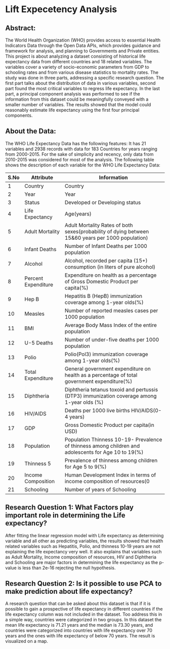 # Lift Expecetency Analysis
## Abstract:
The World Health Organization (WHO) provides access to essential Health Indicators Data through the Open Data APIs, which provides guidance and framework for analysis, and planning to Governments and Private entities. This project is about analyzing a dataset consisting of historical life expectancy data from different countries and 18 related variables. The variables cover a variety of socio-economic parameters from GDP to schooling rates and from various disease statistics to mortality rates. The study was done in three parts, addressing a specific research question.
The first part talks about the distribution of data in various variables, second part found the most critical variables to regress life expectancy. In the last part, a principal component analysis was performed to see if the information from this dataset could be meaningfully conveyed with a smaller number of variables. The results showed that the model could reasonably estimate life expectancy using the first four principal components.
## About the Data:
The WHO Life Expectancy Data has the following features:
It has 21 variables and 2938 records with data for 183 Countries for years ranging from 2000-2015. For the sake of simplicity and recency, only data from 2010-2015 was considered for most of the analysis.
The following table shows the description of each variable for the WHO Life Expectancy Data:

|     S.No    |     Attribute              |     Information                                                                                               |
|-------------|----------------------------|---------------------------------------------------------------------------------------------------------------|
|     1       |     Country                |     Country                                                                                                   |
|     2       |     Year                   |     Year                                                                                                      |
|     3       |     Status                 |     Developed or Developing status                                                                            |
|     4       |     Life Expectancy        |     Age(years)                                                                                                |
|     5       |     Adult Mortality        |     Adult Mortality Rates of both sexes(probability of dying   between 15&60 years per 1000 population)       |
|     6       |     Infant Deaths          |     Number of Infant Deaths per 1000 population                                                               |
|     7       |     Alcohol                |     Alcohol, recorded per capita (15+) consumption (in liters   of pure alcohol)                              |
|     8       |     Percent Expenditure    |     Expenditure on health as a percentage of Gross Domestic   Product per capita(%)                           |
|     9       |     Hep B                  |     Hepatitis B (HepB) immunization coverage among 1-year   olds(%)                                           |
|     10      |     Measles                |     Number of reported measles cases per 1000 population                                                      |
|     11      |     BMI                    |     Average Body Mass Index of the entire population                                                          |
|     12      |     U-5 Deaths             |     Number of under-five deaths per 1000 population                                                           |
|     13      |     Polio                  |      Polio(Pol3)   immunization coverage among 1-year olds(%)                                                 |
|     14      |     Total Expenditure      |     General government expenditure on health as a percentage of   total government expenditure(%)             |
|     15      |     Diphtheria             |     Diphtheria tetanus toxoid and pertussis (DTP3) immunization   coverage among 1-year olds (%)              |
|     16      |     HIV/AIDS               |     Deaths per 1000 live births HIV/AIDS(0-4 years)                                                           |
|     17      |     GDP                    |     Gross Domestic Product per capita(in USD)                                                                 |
|     18      |     Population             |     Population Thinness 10-19- Prevalence of thinness among   children and adolescents for Age 10 to 19(%)    |
|     19      |     Thinness 5             |     Prevalence of thinness among children for Age 5 to 9(%)                                                   |
|     20      |     Income Composition     |     Human Development Index in terms of income composition of   resources(0                                   |
|     21      |     Schooling              |     Number of years of Schooling                                                                              |

## Research Question 1: What Factors play important role in determining the Life expectancy?
After fitting the linear regression model with Life expectancy as determining variable and all other as predicting variables, the results showed that health related variables such as Hepatitis, Polio, and thinness 10-19 years are not explaining the life expectancy very well. It also explains that variables such as Adult Mortality, Income composition of resources, HIV and Diphtheria and Schooling are major factors in determining the life expectancy as the p-value is less than 2e-16 rejecting the null hypothesis.

## Research Question 2: Is it possible to use PCA to make prediction about life expectancy? 
A research question that can be asked about this dataset is that if it is possible to gain a prospective of life expectancy in different countries if the life expectancy column was not included in the dataset. Too address this in a simple way, countries were categorized in two groups. In this dataset the mean life expectancy is 71.21 years and the median is 73.30 years, and countries were categorized into countries with life expectancy over 70 years and the ones with life expectancy of below 70 years. The result is visualized on a map.
